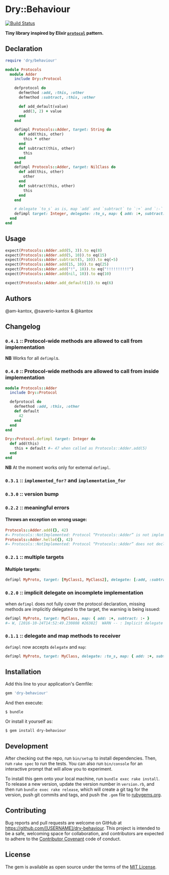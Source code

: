 # Dry::Behaviour

[![Build Status](https://travis-ci.org/am-kantox/dry-behaviour.svg?branch=master)](https://travis-ci.org/am-kantox/dry-behaviour)

**Tiny library inspired by Elixir [`protocol`](http://elixir-lang.org/getting-started/protocols.html) pattern.**

## Declaration

```ruby
require 'dry/behaviour'

module Protocols
  module Adder
    include Dry::Protocol

    defprotocol do
      defmethod :add, :this, :other
      defmethod :subtract, :this, :other

      def add_default(value)
        add(3, 2) + value
      end
    end

    defimpl Protocols::Adder, target: String do
      def add(this, other)
        this * other
      end
      def subtract(this, other)
        this
      end
    end
    defimpl Protocols::Adder, target: NilClass do
      def add(this, other)
        other
      end
      def subtract(this, other)
        this
      end
    end

    # delegate `to_s` as is, map `add` and `subtract` to `:+` and `:-` respectively
    defimpl target: Integer, delegate: :to_s, map: { add: :+, subtract: :- }
  end
end
```

## Usage

```ruby
expect(Protocols::Adder.add(5, 3)).to eq(8)
expect(Protocols::Adder.add(5, 10)).to eq(15)
expect(Protocols::Adder.subtract(5, 10)).to eq(-5)
expect(Protocols::Adder.add(15, 10)).to eq(25)
expect(Protocols::Adder.add("!", 10)).to eq("!!!!!!!!!!")
expect(Protocols::Adder.add(nil, 10)).to eq(10)

expect(Protocols::Adder.add_default(1)).to eq(6)
```

## Authors

@am-kantox, @saverio-kantox & @kantox

## Changelog

### `0.4.1` :: Protocol-wide methods are allowed to call from implementation

**NB** Works for all `defimpl`s.

### `0.4.0` :: Protocol-wide methods are allowed to call from inside implementation

```ruby
module Protocols::Adder
  include Dry::Protocol

  defprotocol do
    defmethod :add, :this, :other
    def default
      42
    end
  end
end

Dry::Protocol.defimpl target: Integer do
  def add(this)
    this + default #⇒ 47 when called as Protocols::Adder.add(5)
  end
end
```

**NB** At the moment works only for external `defimpl`.

### `0.3.1` :: `implemented_for?` and `implementation_for`

### `0.3.0` :: version bump

### `0.2.2` :: meaningful errors

#### Throws an exception on wrong usage:

```ruby
Protocols::Adder.add({}, 42)
#⇒ Protocols::NotImplemented: Protocol “Protocols::Adder” is not implemented for “Hash”
Protocols::Adder.hello({}, 42)
#⇒ Protocols::NotImplemented: Protocol “Protocols::Adder” does not declare method “hello”
```

### `0.2.1` :: multiple targets

#### Multiple targets:

```ruby
defimpl MyProto, target: [MyClass1, MyClass2], delegate: [:add, :subtract]
```

### `0.2.0` :: implicit delegate on incomplete implementation

when `defimpl` does not fully cover the protocol declaration,
missing methods are implicitly delegated to the target,
the warning is being issued:

```ruby
defimpl MyProto, target: MyClass, map: { add: :+, subtract: :- }
#⇒ W, [2016-10-24T14:52:49.230808 #26382]  WARN -- : Implicit delegate MyProto#to_s to MyClass
```

### `0.1.1` :: delegate and map methods to receiver

`defimpl` now accepts `delegate` and `map`:

```ruby
defimpl MyProto, target: MyClass, delegate: :to_s, map: { add: :+, subtract: :- }
```

## Installation

Add this line to your application's Gemfile:

```ruby
gem 'dry-behaviour'
```

And then execute:

    $ bundle

Or install it yourself as:

    $ gem install dry-behaviour

## Development

After checking out the repo, run `bin/setup` to install dependencies. Then, run `rake spec` to run the tests. You can also run `bin/console` for an interactive prompt that will allow you to experiment.

To install this gem onto your local machine, run `bundle exec rake install`. To release a new version, update the version number in `version.rb`, and then run `bundle exec rake release`, which will create a git tag for the version, push git commits and tags, and push the `.gem` file to [rubygems.org](https://rubygems.org).

## Contributing

Bug reports and pull requests are welcome on GitHub at https://github.com/[USERNAME]/dry-behaviour. This project is intended to be a safe, welcoming space for collaboration, and contributors are expected to adhere to the [Contributor Covenant](contributor-covenant.org) code of conduct.


## License

The gem is available as open source under the terms of the [MIT License](http://opensource.org/licenses/MIT).

